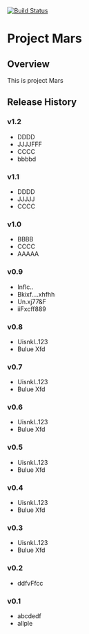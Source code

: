 [![Build Status](https://www.travis-ci.org/JerryLuo2109/mars.svg?branch=master)](https://www.travis-ci.org/JerryLuo2109/mars)

# Project Mars

## Overview
This is project Mars

## Release History

### v1.2
- DDDD
- JJJJFFF
- CCCC
- bbbbd

### v1.1
- DDDD
- JJJJJ
- CCCC

### v1.0
- BBBB
- CCCC
- AAAAA

### v0.9
- Inflc..
- Bkixf....xhfhh
- Un.xj77&F
- iiFxcff889

### v0.8
- Uisnkl..123
- Bulue Xfd

### v0.7
- Uisnkl..123
- Bulue Xfd

### v0.6
- Uisnkl..123
- Bulue Xfd

### v0.5
- Uisnkl..123
- Bulue Xfd

### v0.4
- Uisnkl..123
- Bulue Xfd

### v0.3
- Uisnkl..123
- Bulue Xfd

### v0.2
- ddfvFfcc

### v0.1
- abcdedf
- allple
